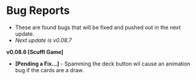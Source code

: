 # Bug Reports

- These are found bugs that will be fixed and pushed out in the next update.
- *Next update is v0.08.7*

**v0.08.6 [Scuffl Game]**
- **[Pending a Fix...]** - Spamming the deck button wil cause an animation bug if the cards are a draw.

